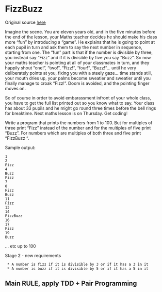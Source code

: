 # FizzBuzz

Original source [here](https://codingdojo.org/kata/FizzBuzz/) 

Imagine the scene. You are eleven years old, and in the five minutes before the end of the lesson, your Maths teacher decides he should make his class more “fun” by introducing a “game”. He explains that he is going to point at each pupil in turn and ask them to say the next number in sequence, starting from one. The “fun” part is that if the number is divisible by three, you instead say “Fizz” and if it is divisible by five you say “Buzz”. So now your maths teacher is pointing at all of your classmates in turn, and they happily shout “one!”, “two!”, “Fizz!”, “four!”, “Buzz!”… until he very deliberately points at you, fixing you with a steely gaze… time stands still, your mouth dries up, your palms become sweatier and sweatier until you finally manage to croak “Fizz!”. Doom is avoided, and the pointing finger moves on.

So of course in order to avoid embarassment infront of your whole class, you have to get the full list printed out so you know what to say. Your class has about 33 pupils and he might go round three times before the bell rings for breaktime. Next maths lesson is on Thursday. Get coding!

Write a program that prints the numbers from 1 to 100. But for multiples of three print “Fizz” instead of the number and for the multiples of five print “Buzz”. For numbers which are multiples of both three and five print “FizzBuzz “.

Sample output:
```
1
2
Fizz
4
Buzz
Fizz
7
8
Fizz
Buzz
11
Fizz
13
14
FizzBuzz
16
17
Fizz
19
Buzz
```
... etc up to 100


Stage 2 - new requirements

```
 * A number is fizz if it is divisible by 3 or if it has a 3 in it
 * A number is buzz if it is divisible by 5 or if it has a 5 in it
```

## Main RULE, apply TDD + Pair Programming
